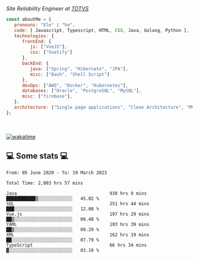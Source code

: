 <p><em>Site Reliability Engineer at <a href="https://www.totvs.com/">TOTVS</a></br>
</em></p>


```javascript
const aboutMe = {
   pronouns: "Ele" | "he",
   code: [ Javascript, Typescript, HTML, CSS, Java, Golang, Python ],
   technologies: {
      frontEnd: {
         js: ["VueJS"],
         css: ["Vuetify"]
      },
      backEnd: {
         java: ["Spring", "Hibernate", "JPA"],
         misc: ["Bash", "Shell Script"]
      },
      devOps: ["AWS", "Docker", "Kubernetes"],
      databases: ["Oracle", "PostgreSQL", "MySQL"],
      misc: ["firebase"],
   },
   architecture: ["Single page applications", "Clean Architecture", "MVC", "Microservices"],
};
```
</br></br>
[![wakatime](https://wakatime.com/badge/user/a3a8ed06-d304-4d6b-bc86-4adc418cdea7.svg)](https://wakatime.com/@a3a8ed06-d304-4d6b-bc86-4adc418cdea7)
<h2>💻 Some stats 💻</h2>

<!--START_SECTION:waka-->

```text
From: 05 June 2020 - To: 19 March 2023

Total Time: 2,083 hrs 57 mins

Java                                   938 hrs 9 mins  ███████████▒░░░░░░░░░░░░░   45.02 %
SQL                                    251 hrs 44 mins ███░░░░░░░░░░░░░░░░░░░░░░   12.08 %
Vue.js                                 197 hrs 29 mins ██▒░░░░░░░░░░░░░░░░░░░░░░   09.48 %
YAML                                   193 hrs 39 mins ██▒░░░░░░░░░░░░░░░░░░░░░░   09.29 %
XML                                    162 hrs 19 mins ██░░░░░░░░░░░░░░░░░░░░░░░   07.79 %
TypeScript                             66 hrs 34 mins  ▓░░░░░░░░░░░░░░░░░░░░░░░░   03.19 %
```

<!--END_SECTION:waka-->
